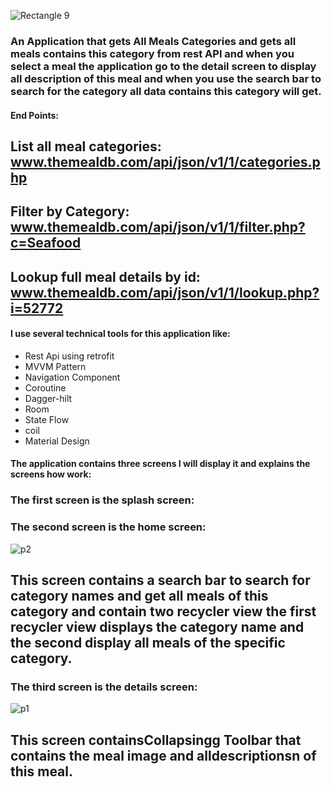 
![Rectangle 9](https://github.com/rehamYahia/RecipsAPP/assets/63594588/70a5c44a-ece7-4575-92b3-0dd50d3fb2dc)




### An Application that gets All  Meals Categories and gets all meals contains this category from rest API and when you select a meal the application go to the detail screen to display all description of this meal and when you use the search bar to search for the category all data contains this category will get.
#### End Points:
## List all meal categories: www.themealdb.com/api/json/v1/1/categories.php
## Filter by Category: www.themealdb.com/api/json/v1/1/filter.php?c=Seafood
## Lookup full meal details by id: www.themealdb.com/api/json/v1/1/lookup.php?i=52772
#### I use several technical tools for this application like:
- Rest Api using retrofit
- MVVM Pattern
- Navigation Component
- Coroutine
- Dagger-hilt
- Room
- State Flow
- coil
- Material Design
#### The application contains three screens I will display it and explains the screens how work:
### The first screen is the splash screen:
### The second screen is the home screen:
![p2](https://github.com/rehamYahia/RecipsAPP/assets/63594588/570afe69-4299-4808-8945-67ae2d77ddca)
## This screen contains a search bar to search for category names and get all meals of this category and contain two recycler view the first recycler view displays the category name and the second display all meals of the specific category.


### The third screen is the details screen:
  ![p1](https://github.com/rehamYahia/RecipsAPP/assets/63594588/43891cba-7b31-407f-929a-980c85bb4165)
  ## This screen containsCollapsingg Toolbar that contains the meal image and alldescriptionsn of this meal.  

